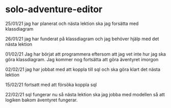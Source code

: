 # solo-adventure-editor

25/01/21
jag har planerat och nästa lektion ska jag forsätta med klassdiagram

26/01/21
jag har funderat på klassdiagram och jag behöver hjälp med det nästa lektion

01/02/21
Jag har börjat att programmera eftersom att jag vet inte hur jag ska göra klassdiagram. Jag kommer nog fortsätta att göra äventyret imorgon

02/02/21
jag har jobbat med att koppla till sql och ska göra klart det nästa lektion

15/02/21
fortsatt med att försöka koppla sql

22/02/21
sql fungerar nu så nästa lektion ska jag jobba med modellen så att logiken bakom äventyret fungerar.
